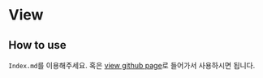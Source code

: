 # View

## How to use

`Index.md`를 이용해주세요. 혹은 [view github page](https://xoxwgys56.github.io/j2kb-4th-django-subject/View/Index.html)로 들어가서 사용하시면 됩니다.
